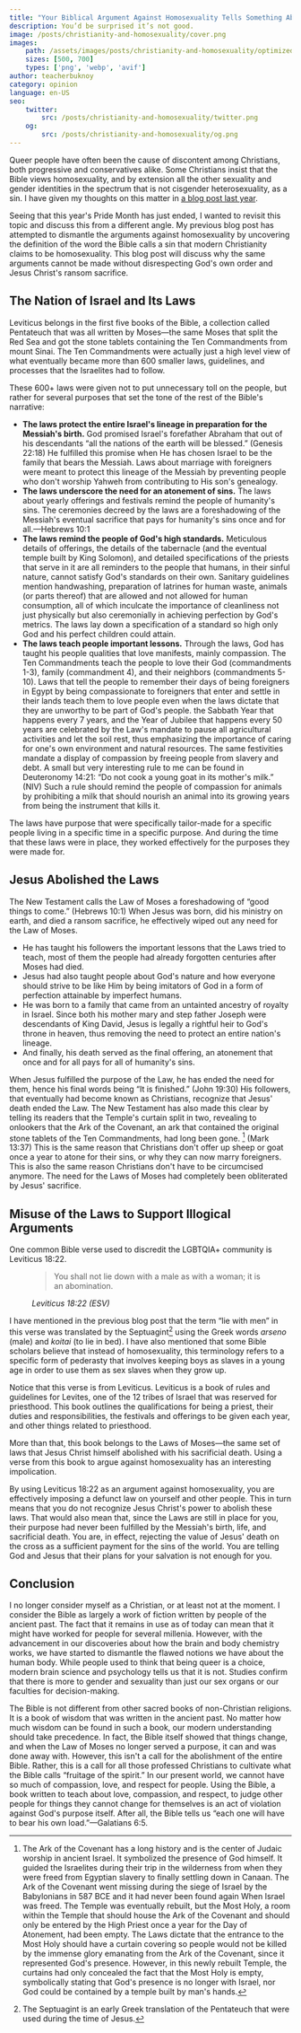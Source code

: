 ```yaml
---
title: "Your Biblical Argument Against Homosexuality Tells Something About You"
description: You’d be surprised it’s not good.
image: /posts/christianity-and-homosexuality/cover.png
images: 
    path: /assets/images/posts/christianity-and-homosexuality/optimized
    sizes: [500, 700]
    types: ['png', 'webp', 'avif']
author: teacherbuknoy
category: opinion
language: en-US
seo:
    twitter:
        src: /posts/christianity-and-homosexuality/twitter.png
    og:
        src: /posts/christianity-and-homosexuality/og.png
---
```


Queer people have often been the cause of discontent among Christians, both progressive and conservatives alike. Some Christians insist that the Bible views homosexuality, and by extension all the other sexuality and gender identities in the spectrum that is not cisgender heterosexuality, as a sin. I have given my thoughts on this matter in [a blog post last year](/posts/homosexuality-wrong/).

Seeing that this year's Pride Month has just ended, I wanted to revisit this topic and discuss this from a different angle. My previous blog post has attempted to dismantle the arguments against homosexuality by uncovering the definition of the word the Bible calls a sin that modern Christianity claims to be homosexuality. This blog post will discuss why the same arguments cannot be made without disrespecting God's own order and Jesus Christ's ransom sacrifice.

## The Nation of Israel and Its Laws

Leviticus belongs in the first five books of the Bible, a collection called Pentateuch that was all written by Moses—the same Moses that split the Red Sea and got the stone tablets containing the Ten Commandments from mount Sinai. The Ten Commandments were actually just a high level view of what eventually became more than 600 smaller laws, guidelines, and processes that the Israelites had to follow.

These 600+ laws were given not to put unnecessary toll on the people, but rather for several purposes that set the tone of the rest of the Bible's narrative:

- **The laws protect the entire Israel's lineage in preparation for the Messiah's birth.** God promised Israel's forefather Abraham that out of his descendants “all the nations of the earth will be blessed.” (Genesis 22:18) He fulfilled this promise when He has chosen Israel to be the family that bears the Messiah. Laws about marriage with foreigners were meant to protect this lineage of the Messiah by preventing people who don't worship Yahweh from contributing to His son's genealogy.
- **The laws underscore the need for an atonement of sins.** The laws about yearly offerings and festivals remind the people of humanity's sins. The ceremonies decreed by the laws are a foreshadowing of the Messiah's eventual sacrifice that pays for humanity's sins once and for all.—Hebrews 10:1
- **The laws remind the people of God's high standards.** Meticulous details of offerings, the details of the tabernacle (and the eventual temple built by King Solomon), and detailed specifications of the priests that serve in it are all reminders to the people that humans, in their sinful nature, cannot satisfy God's standards on their own. Sanitary guidelines mention handwashing, preparation of latrines for human waste, animals (or parts thereof) that are allowed and not allowed for human consumption, all of which inculcate the importance of cleanliness not just physically but also ceremonially in achieving perfection by God's metrics. The laws lay down a specification of a standard so high only God and his perfect children could attain.
- **The laws teach people important lessons.** Through the laws, God has taught his people qualities that love manifests, mainly compassion. The Ten Commandments teach the people to love their God (commandments 1-3), family (commandment 4), and their neighbors (commandments 5-10). Laws that tell the people to remember their days of being foreigners in Egypt by being compassionate to foreigners that enter and settle in their lands teach them to love people even when the laws dictate that they are unworthy to be part of God's people. the Sabbath Year that happens every 7 years, and the Year of Jubilee that happens every 50 years are celebrated by the Law's mandate to pause all agricultural activities and let the soil rest, thus emphasizing the importance of caring for one's own environment and natural resources. The same festivities mandate a display of compassion by freeing people from slavery and debt. A small but very interesting rule to me can be found in Deuteronomy 14:21: “Do not cook a young goat in its mother's milk.” (NIV) Such a rule should remind the people of compassion for animals by prohibiting a milk that should nourish an animal into its growing years from being the instrument that kills it.

The laws have purpose that were specifically tailor-made for a specific people living in a specific time in a specific purpose. And during the time that these laws were in place, they worked effectively for the purposes they were made for.

## Jesus Abolished the Laws
The New Testament calls the Law of Moses a foreshadowing of “good things to come.” (Hebrews 10:1) When Jesus was born, did his ministry on earth, and died a ransom sacrifice, he effectively wiped out any need for the Law of Moses.

- He has taught his followers the important lessons that the Laws tried to teach, most of them the people had already forgotten centuries after Moses had died.
- Jesus had also taught people about God's nature and how everyone should strive to be like Him by being imitators of God in a form of perfection attainable by imperfect humans.
- He was born to a family that came from an untainted ancestry of royalty in Israel. Since both his mother mary and step father Joseph were descendants of King David, Jesus is legally a rightful heir to God's throne in heaven, thus removing the need to protect an entire nation's lineage.
- And finally, his death served as the final offering, an atonement that once and for all pays for all of humanity's sins.

When Jesus fulfilled the purpose of the Law, he has ended the need for them, hence his final words being “It is finished.” (John 19:30) His followers, that eventually had become known as Christians, recognize that Jesus' death ended the Law. The New Testament has also made this clear by telling its readers that the Temple's curtain split in two, revealing to onlookers that the Ark of the Covenant, an ark that contained the original stone tablets of the Ten Commandments, had long been gone. [^1] (Mark 13:37) This is the same reason that Christians don't offer up sheep or goat once a year to atone for their sins, or why they can now marry foreigners. This is also the same reason Christians don't have to be circumcised anymore. The need for the Laws of Moses had completely been obliterated by Jesus' sacrifice.

## Misuse of the Laws to Support Illogical Arguments

One common Bible verse used to discredit the LGBTQIA+ community is Leviticus 18:22.

<figure class="quotation">
    <blockquote>
        <p>You shall not lie down with a male as with a woman; it is an abomination.</p>
    </blockquote>
    <figcaption>
        <cite>Leviticus 18:22 (ESV)</cite>
    </figcaption>
</figure>

I have mentioned in the previous blog post that the term “lie with men” in this verse was translated by the Septuagint[^2] using the Greek words <i>arseno</i> (male) and <i>koitai</i> (to lie in bed). I have also mentioned that some Bible scholars believe that instead of homosexuality, this terminology refers to a specific form of pederasty that involves keeping boys as slaves in a young age in order to use them as sex slaves when they grow up.

Notice that this verse is from Leviticus. Leviticus is a book of rules and guidelines for Levites, one of the 12 tribes of Israel that was reserved for priesthood. This book outlines the qualifications for being a priest, their duties and responsibilities, the festivals and offerings to be given each year, and other things related to priesthood.

More than that, this book belongs to the Laws of Moses—the same set of laws that Jesus Christ himself abolished with his sacrificial death. Using a verse from this book to argue against homosexuality has an interesting impolication.

By using Leviticus 18:22 as an argument against homosexuality, you are effectively imposing a defunct law on yourself and other people. This in turn means that you do not recognize Jesus Christ's power to abolish these laws. That would also mean that, since the Laws are still in place for you, their purpose had never been fulfilled by the Messiah's birth, life, and sacrificial death. You are, in effect, rejecting the value of Jesus' death on the cross as a sufficient payment for the sins of the world. You are telling God and Jesus that their plans for your salvation is not enough for you.

## Conclusion

I no longer consider myself as a Christian, or at least not at the moment. I consider the Bible as largely a work of fiction written by people of the ancient past. The fact that it remains in use as of today can mean that it might have worked for people for several millenia. However, with the advancement in our discoveries about how the brain and body chemistry works, we have started to dismantle the flawed notions we have about the human body. While people used to think that being queer is a choice, modern brain science and psychology tells us that it is not. Studies confirm that there is more to gender and sexuality than just our sex organs or our faculties for decision-making.

The Bible is not different from other sacred books of non-Christian religions. It is a book of wisdom that was written in the ancient past. No matter how much wisdom can be found in such a book, our modern understanding should take precedence. In fact, the Bible itself showed that things change, and when the Law of Moses no longer served a purpose, it can and was done away with. However, this isn't a call for the abolishment of the entire Bible. Rather, this is a call for all those professed Christians to cultivate what the Bible calls “fruitage of the spirit.” In our present world, we cannot have so much of compassion, love, and respect for people. Using the Bible, a book written to teach about love, compassion, and respect, to judge other people for things they cannot change for themselves is an act of violation against God's purpose itself. After all, the Bible tells us “each one will have to bear his own load.”—Galatians 6:5.

[^1]: The Ark of the Covenant has a long history and is the center of Judaic worship in ancient Israel. It symbolized the presence of God himself. It guided the Israelites during their trip in the wilderness from when they were freed from Egyptian slavery to finally settling down in Canaan. The Ark of the Covenant went missing during the siege of Israel by the Babylonians in 587 BCE and it had never been found again When Israel was freed. The Temple was eventually rebuilt, but the Most Holy, a room within the Temple that should house the Ark of the Covenant and should only be entered by the High Priest once a year for the Day of Atonement, had been empty. The Laws dictate that the entrance to the Most Holy should have a curtain covering so people would not be killed by the immense glory emanating from the Ark of the Covenant, since it represented God's presence. However, in this newly rebuilt Temple, the curtains had only concealed the fact that the Most Holy is empty, symbolically stating that God's presence is no longer with Israel, nor God could be contained by a temple built by man's hands.
[^2]: The Septuagint is an early Greek translation of the Pentateuch that were used during the time of Jesus.